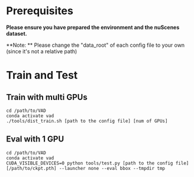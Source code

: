# Prerequisites

**Please ensure you have prepared the environment and the nuScenes dataset.**

**Note: ** Please change the "data_root" of each config file to your own (since it's not a relative path)

# Train and Test

## Train  with multi GPUs 
```shell
cd /path/to/VAD
conda activate vad
./tools/dist_train.sh [path to the config file] [num of GPUs]
```

## Eval  with 1 GPU
```shell
cd /path/to/VAD
conda activate vad
CUDA_VISIBLE_DEVICES=0 python tools/test.py [path to the config file] [/path/to/ckpt.pth] --launcher none --eval bbox --tmpdir tmp
```

